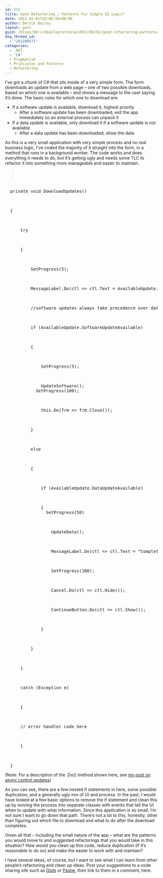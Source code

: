 ```yaml
---
id: 212
title: Good Refactoring / Patterns For Simple UI Logic?
date: 2011-02-01T20:06:59+00:00
author: Derick Bailey
layout: post
guid: /blogs/derickbailey/archive/2011/02/01/good-refactoring-patterns-for-simple-ui-logic.aspx
dsq_thread_id:
  - "262286671"
categories:
  - .NET
  - 'C#'
  - Pragmatism
  - Principles and Patterns
  - Refactoring
---
```

I&#8217;ve got a chunk of C# that sits inside of a very simple form. The form downloads an update from a web page &#8211; one of two possible downloads, based on which one is available &#8211; and shows a message to the user saying it&#8217;s done. The basic rules for which one to download are:

  * If a software update is available, download it, highest priority 
      * After a software update has been downloaded, exit the app immediately so an external process can unpack it
  * If a data update is available, only download it if a software update is not available 
      * After a data update has been downloaded, show the data

As this is a very small application with very simple process and no real business logic, I&#8217;ve coded the majority of it straight into the form, in a method that runs in a background worker. The code works and does everything it needs to do, but it&#8217;s getting ugly and needs some TLC to refactor it into something more manageable and easier to maintain.

> <pre><div class="highlight">
  <pre><div class="line">
  <span class="k">private</span> <span class="k">void</span> <span class="nf">DownloadUpdates</span><span class="p">()</span>
</div>

<div class="line">
  <span class="p">{</span>
</div>

<div class="line">
      <span class="k">try</span>
</div>

<div class="line">
      <span class="p">{</span>
</div>

<div class="line">
          <span class="n">SetProgress</span><span class="p">(</span><span class="m">5</span><span class="p">);</span>
</div>

<div class="line">
          <span class="n">MessageLabel</span><span class="p">.</span><span class="n">Do</span><span class="p">(</span><span class="n">ctl</span> <span class="p">=&gt;</span> <span class="n">ctl</span><span class="p">.</span><span class="n">Text</span> <span class="p">=</span> <span class="n">AvailableUpdate</span><span class="p">.</span><span class="n">DownloadingUpdateLabelText</span><span class="p">);</span>
</div>

<div class="line">
          <span class="c1">//software updates always take precedence over data updates</span>
</div>

<div class="line">
          <span class="k">if</span> <span class="p">(</span><span class="n">AvailableUpdate</span><span class="p">.</span><span class="n">SoftwareUpdateAvailable</span><span class="p">)</span>
</div>

<div class="line">
          <span class="p">{</span>
</div>

<div class="line">
              <span class="n">SetProgress</span><span class="p">(5</span><span class="m"></span><span class="p">);</span>
</div>

<div class="line">
              <span class="n">UpdateSoftware</span><span class="p">();<br />            SetProgress(100); </span>
</div>

<div class="line">
              <span class="k">this</span><span class="p">.</span><span class="n">Do</span><span class="p">(</span><span class="n">frm</span> <span class="p">=&gt;</span> <span class="n">frm</span><span class="p">.</span><span class="n">Close</span><span class="p">());</span>
</div>

<div class="line">
          <span class="p">}</span>
</div>

<div class="line">
          <span class="k">else</span>
</div>

<div class="line">
          <span class="p">{</span>
</div>

<div class="line">
              <span class="k">if</span> <span class="p">(</span><span class="n">AvailableUpdate</span><span class="p">.</span><span class="n">DataUpdateAvailable</span><span class="p">)</span>
</div>

<div class="line">
              <span class="p">{<br />                SetProgress(50) </span>
</div>

<div class="line">
                  <span class="n">UpdateData</span><span class="p">();</span>
</div>

<div class="line">
                  <span class="n">MessageLabel</span><span class="p">.</span><span class="n">Do</span><span class="p">(</span><span class="n">ctl</span> <span class="p">=&gt;</span> <span class="n">ctl</span><span class="p">.</span><span class="n">Text</span> <span class="p">=</span> <span class="s">"Complete"</span><span class="p">);</span>
</div>

<div class="line">
                  <span class="n">SetProgress</span><span class="p">(</span><span class="m">100</span><span class="p">);</span>
</div>

<div class="line">
                  <span class="n">Cancel</span><span class="p">.</span><span class="n">Do</span><span class="p">(</span><span class="n">ctl</span> <span class="p">=&gt;</span> <span class="n">ctl</span><span class="p">.</span><span class="n">Hide</span><span class="p">());</span>
</div>

<div class="line">
                  <span class="n">ContinueButton</span><span class="p">.</span><span class="n">Do</span><span class="p">(</span><span class="n">ctl</span> <span class="p">=&gt;</span> <span class="n">ctl</span><span class="p">.</span><span class="n">Show</span><span class="p">());</span>
</div>

<div class="line">
              <span class="p">}</span>
</div>

<div class="line">
          <span class="p">}</span>
</div>

<div class="line">
      <span class="p">}</span>
</div>

<div class="line">
      <span class="k">catch</span> <span class="p">(</span><span class="n">Exception</span> <span class="n">e</span><span class="p">)</span>
</div>

<div class="line">
      <span class="p">{</span>
</div>

<div class="line">
  <span class="p"><span>	</span>// error handler code here</span>
</div>

<div class="line">
      <span class="p">}</span>
</div>

<div class="line">
  }
</div></pre>
  
</div>
</blockquote>


<p>
  (Note: For a description of the .Do() method shown here, see <a href="http://www.lostechies.com/blogs/derickbailey/archive/2011/01/24/asynchronous-control-updates-in-c-net-winforms.aspx">my post on async control updates</a>)
</p>


<p>
  As you can see, there are a few nested if statements in here, some possible duplication, and a generally ugly mix of UI and process. In the past, I would have looked at a few basic options to remove the if statement and clean this up by moving the process into separate classes with events that tell the UI when to update with what information. Since this application is so small, I&#8217;m not sure I want to go down that path. There&#8217;s not a lot to this, honestly, other than figuring out which file to download and what to do after the download completes.
</p>


<p>
  Given all that &#8211; including the small nature of the app &#8211; what are the patterns you would move to and suggested refactorings that you would take in this situation? How would you clean up this code, reduce duplication (if it&#8217;s reasonable to do so) and make the easier to work with and maintain?
</p>


<p>
  I have several ideas, of course, but I want to see what I can learn from other people&#8217;s refactoring and clean up ideas. Post your suggestions to a code sharing site such as <a href="https://gist.github.com/">Gists</a> or <a href="http://pastie.org/">Pastie</a>, then link to them in a comment, here.
</p>


<p>
   
</p>